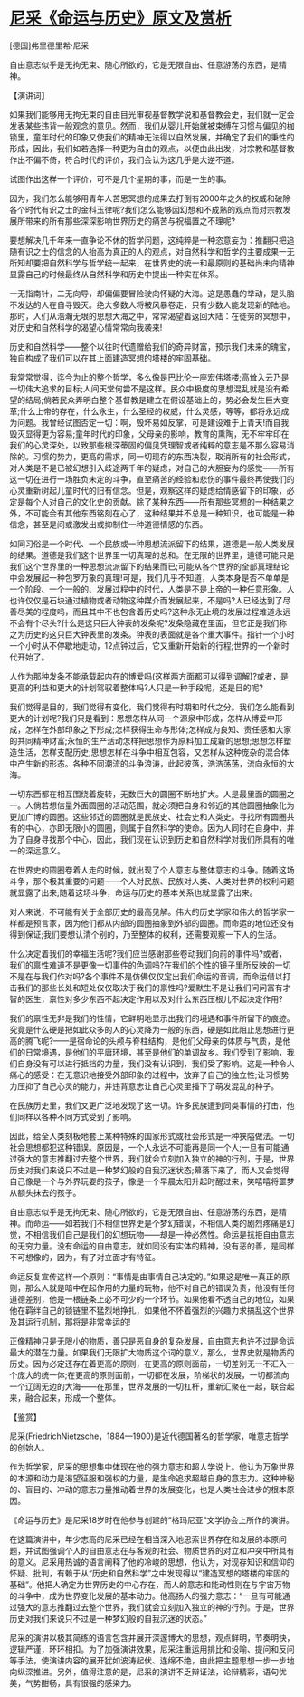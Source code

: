 # [尼采《命运与历史》原文及赏析](https://www.vrrw.net/wx/14565.html)

[德国]弗里德里希·尼采

自由意志似乎是无拘无束、随心所欲的，它是无限自由、任意游荡的东西，是精神。

【演讲词】

如果我们能够用无拘无束的自由目光审视基督教学说和基督教会史，我们就一定会发表某些违背一般观念的意见。然而，我们从婴儿开始就被束缚在习惯与偏见的枷锁里，童年时代的印象又使我们的精神无法得以自然发展，并确定了我们的秉性的形成，因此，我们如若选择一种更为自由的观点，以便由此出发，对宗教和基督教作出不偏不倚，符合时代的评价，我们会认为这几乎是大逆不道。

试图作出这样一个评价，可不是几个星期的事，而是一生的事。

因为，我们怎么能够用青年人苦思冥想的成果去打倒有2000年之久的权威和破除各个时代有识之士的金科玉律呢?我们怎么能够因幻想和不成熟的观点而对宗教发展所带来的所有那些深深影响世界历史的痛苦与祝福置之不理呢?

要想解决几千年来一直争论不休的哲学问题，这纯粹是一种恣意妄为：推翻只把追随有识之士的信念的人抬高为真正的人的观点，对自然科学和哲学的主要成果一无所知却要把自然科学与哲学统一起来，在世界史的统一和最原则的基础尚未向精神显露自己的时候最终从自然科学和历史中提出一种实在体系。

一无指南针，二无向导，却偏偏要冒险驶向怀疑的大海。这是愚蠢的举动，是头脑不发达的人在自寻毁灭。绝大多数人将被风暴卷走，只有少数人能发现新的陆地。那时，人们从浩瀚无垠的思想大海之中，常常渴望着返回大陆：在徒劳的冥想中，对历史和自然科学的渴望心情常常向我袭来!

历史和自然科学——整个以往时代遗赠给我们的奇异财富，预示我们未来的瑰宝，独自构成了我们可以在其上面建造冥想的塔楼的牢固基础。

我常常觉得，迄今为止的整个哲学，多么像是巴比伦一座宏伟塔楼;高耸入云乃是一切伟大追求的目标;人间天堂何尝不是这样。民众中极度的思想混乱就是没有希望的结局;倘若民众弄明白整个基督教是建立在假设基础上的，势必会发生巨大变革;什么上帝的存在，什么永生，什么圣经的权威，什么灵感，等等，都将永远成为问题。我曾经试图否定一切：啊，毁坏易如反掌，可是建设难于上青天!而自我毁灭显得更为容易;童年时代的印象，父母亲的影响，教育的熏陶，无不牢牢印在我们的心灵深处，以致那些根深蒂固的偏见凭理智或者纯粹的意志是不那么容易消除的。习惯的势力，更高的需求，同一切现存的东西决裂，取消所有的社会形式，对人类是不是已被幻想引入歧途两千年的疑虑，对自己的大胆妄为的感觉——所有这一切在进行一场胜负未定的斗争，直至痛苦的经验和悲伤的事件最终再使我们的心灵重新树起儿童时代的旧有信念。但是，观察这样的疑虑给情感留下的印象，必定是每个人对自己的文化史的贡献。除了某种东西——所有那些冥想的一种结果之外，不可能会有其他东西铭刻在心了，这种结果并不总是一种知识，也可能是一种信念，甚至是间或激发出或抑制住一种道德情感的东西。

如同习俗是一个时代、一个民族或一种思想流派留下的结果，道德是一般人类发展的结果。道德是我们这个世界里一切真理的总和。在无限的世界里，道德可能只是我们这个世界里的一种思想流派留下的结果而已;可能从各个世界的全部真理结论中会发展起一种包罗万象的真理!可是，我们几乎不知道，人类本身是否不单单是一个阶段、一个一般的、发展过程中的时代，人类是不是上帝的一种任意形象。人也许仅仅是石块通过植物或者动物这种媒介而发展起来，不是吗?人已经达到了尽善尽美的程度吗，而且其中不也包含着历史吗?这种永无止境的发展过程难道永远不会有个尽头?什么是这只巨大钟表的发条呢?发条隐藏在里面，但它正是我们称之为历史的这只巨大钟表里的发条。钟表的表面就是各个重大事件。指针一个小时一个小时从不停歇地走动，12点钟过后，它又重新开始新的行程;世界的一个新时代开始了。

人作为那种发条不能承载起内在的博爱吗(这样两方面都可以得到调解)?或者，是更高的利益和更大的计划驾驭着整体吗?人只是一种手段呢，还是目的呢?



我们觉得是目的，我们觉得有变化，我们觉得有时期和时代之分。我们怎么能看到更大的计划呢?我们只是看到：思想怎样从同一个源泉中形成，怎样从博爱中形成，怎样在外部印象之下形成;怎样获得生命与形体;怎样成为良知、责任感和大家的共同精神财富;永恒的生产活动怎样把思想作为原料加工成新的思想;思想怎样塑造生活，怎样支配历史;思想怎样在斗争中相互包容，又怎样从这种庞杂的混合体中产生新的形态。各种不同潮流的斗争浪涛，此起彼落，浩浩荡荡，流向永恒的大海。

一切东西都在相互围绕着旋转，无数巨大的圆圈不断地扩大。人是最里面的圆圈之一。人倘若想估量外面圆圈的活动范围，就必须把自身和邻近的其他圆圈抽象化为更加广博的圆圈。这些邻近的圆圈就是民族史、社会史和人类史。寻找所有圆圈共有的中心，亦即无限小的圆圈，则属于自然科学的使命。因为人同时在自身中，并为了自身寻找那个中心，因此，我们现在认识到历史和自然科学对我们所具有的唯一的深远意义。

在世界史的圆圈卷着人走的时候，就出现了个人意志与整体意志的斗争。随着这场斗争，那个极其重要的问题——个人对民族、民族对人类、人类对世界的权利问题就显露了出来;随着这场斗争，命运与历史的基本关系也就显露了出来。

对人来说，不可能有关于全部历史的最高见解。伟大的历史学家和伟大的哲学家一样都是预言家，因为他们都从内部的圆圈抽象到外部的圆圈。而命运的地位还没有得到保证;我们要想认清个别的，乃至整体的权利，还需要观察一下人的生活。

什么决定着我们的幸福生活呢?我们应当感谢那些卷动我们向前的事件吗?或者，我们的禀性难道不是更像一切事件的色调吗?在我们的个性的镜子里所反映的一切不是在与我们作对吗?各个事件不是仿佛仅仅定出我们命运的音调，而命运借以打击我们的那些长处和短处仅仅取决于我们的禀性吗?爱默生不是让我们问问富有才智的医生，禀性对多少东西不起决定作用以及对什么东西压根儿不起决定作用?

我们的禀性无非是我们的性情，它鲜明地显示出我们的境遇和事件所留下的痕迹。究竟是什么硬是把如此众多的人的心灵降为一般的东西，硬是如此阻止思想进行更高的腾飞呢?——是宿命论的头颅与脊柱结构，是他们父母亲的体质与气质，是他们的日常境遇，是他们的平庸环境，甚至是他们的单调故乡。我们受到了影响，我们自身没有可以进行抵挡的力量，我们没有认识到，我们受了影响。这是一种令人痛心的感受：在无意识地接受外部印象的过程中，放弃了自己的独立性;让习惯势力压抑了自己心灵的能力，并违背意志让自己心灵里播下了萌发混乱的种子。

在民族历史里，我们又更广泛地发现了这一切。许多民族遭到同类事情的打击，他们同样以各种不同方式受到了影响。

因此，给全人类刻板地套上某种特殊的国家形式或社会形式是一种狭隘做法。一切社会思想都犯这种错误。原因是，一个人永远不可能再是同一个人;一旦有可能通过强大的意志推翻过去整个世界，我们就会立刻加入独立的神的行列，于是，世界历史对我们来说只不过是一种梦幻般的自我沉迷状态;幕落下来了，而人又会觉得自己像是一个与外界玩耍的孩子，像是一个早晨太阳升起时醒过来，笑嘻嘻将噩梦从额头抹去的孩子。

自由意志似乎是无拘无束、随心所欲的，它是无限自由、任意游荡的东西，是精神。而命运——如若我们不相信世界史是个梦幻错误，不相信人类的剧烈疼痛是幻觉，不相信我们自己是我们的幻想玩物——却是一种必然性。命运是抗拒自由意志的无穷力量。没有命运的自由意志，就如同没有实体的精神，没有恶的善，是同样不可想像的，因为，有了对立面才有特征。

命运反复宣传这样一个原则：“事情是由事情自己决定的。”如果这是唯一真正的原则，那么人就是暗中在起作用的力量的玩物，他不对自己的错误负责，他没有任何道德差别，他是一根链条上必不可少的一个环节。如果他看不透自己的地位，如果他在羁绊自己的锁链里不猛烈地挣扎，如果他不怀着强烈的兴趣力求搞乱这个世界及其运行机制，那将是非常幸运的!

正像精神只是无限小的物质，善只是恶自身的复杂发展，自由意志也许不过是命运最大的潜在力量。如果我们无限扩大物质这个词的意义，那么，世界史就是物质的历史。因为必定还存在着更高的原则，在更高的原则面前，一切差别无一不汇入一个庞大的统一体;在更高的原则面前，一切都在发展，阶梯状的发展，一切都流向一个辽阔无边的大海——在那里，世界发展的一切杠杆，重新汇聚在一起，联合起来，融合起来，形成一个整体。

【鉴赏】

尼采(FriedrichNietzsche，1884—1900)是近代德国著名的哲学家，唯意志哲学的创始人。

作为哲学家，尼采的思想集中体现在他的强力意志和超人学说上。他认为万象世界的本源和动力是渴望征服和强权的力量，是生命追求超越自身的意志力。这种神秘的、盲目的、冲动的意志力量推动着世界的发展变化，也是人类社会进步的根本原因。

《命运与历史》是尼采18岁时在他参与创建的“格玛尼亚”文学协会上所作的演讲。

在这篇演讲中，年少志高的尼采已经在相当深入地思索世界存在和发展的本原问题，并试图强调个人的自由意志在与客观的社会、物质世界的对立和冲突中所具有的意义。尼采用热诚的语言阐释了他的冷峻的思想，他认为，对现存知识和信仰的怀疑、批判，有赖于从“历史和自然科学”之中发现得以“建造冥想的塔楼的牢固的基础”。他把人确定为世界历史的中心存在，而人的意志和能动性则在与宇宙万物的斗争中，成为世界变化发展的基本动力。他高扬人的强力意志：“一旦有可能通过强大的意志推翻过去整个世界，我们就会立刻加入独立的神的行列。于是，世界历史对我们来说只不过是一种梦幻般的自我沉迷的状态。”

尼采的演讲以极其简练的语言包含并展开深邃博大的思想，观点鲜明，节奏明快，逻辑严谨，环环相扣。为了加强演讲效果，尼采注重运用排比和设喻、提问和反问等手法，使演讲内容的展开犹如波涛起伏、连绵不绝，由此把主题思想一步一步地向纵深推进。另外，值得注意的是，尼采的演讲不乏辩证法，论辩精彩，语句优美，气势酣畅，具有很强的感染力。

